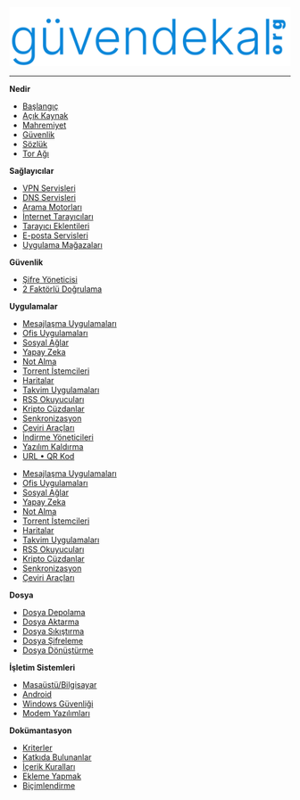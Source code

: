 [![Logo](images/logo.svg)](https://guvendekal.org/#/)

---

**Nedir**

- [<i class="fa-solid fa-house"></i> Başlangıç](README.md)
- [<i class="fas fa-code"></i> Açık Kaynak](acik-kaynak.md)
- [<i class="fas fa-eye-slash"></i> Mahremiyet](mahremiyet.md)
- [<i class="fa-solid fa-shield"></i> Güvenlik](guvenlik.md)
- [<i class="fa-solid fa-book"></i> Sözlük](sozluk.md)
- [<i class="fa-solid fa-diagram-project"></i> Tor Ağı](tor-agi.md)

**Sağlayıcılar**

- [<i class="fas fa-server"></i> VPN Servisleri](vpn.md)
- [<i class="fa-solid fa-network-wired"></i> DNS Servisleri](dns.md)
- [<i class="fas fa-search"></i> Arama Motorları](arama-motorlari.md)
- [<i class="fa-solid fa-globe"></i> İnternet Tarayıcıları](internet-tarayicilari.md)
- [<i class="fa-solid fa-plus"></i> Tarayıcı Eklentileri](tarayici-eklentileri.md)
- [<i class="fas fa-envelope"></i> E-posta Servisleri](posta-servisleri.md)
- [<i class="fa-solid fa-shop"></i> Uygulama Mağazaları](uygulama-magazalari.md)

**Güvenlik**

- [<i class="fas fa-key"></i> Şifre Yöneticisi](sifre-yoneticileri.md)
- [<i class="fa-solid fa-lock"></i> 2 Faktörlü Doğrulama](2-faktorlu-dogrulama.md)

**Uygulamalar**

* [<i class="fa-solid fa-paper-plane"></i> Mesajlaşma Uygulamaları](mesajlasma-uygulamalari.md)
* [<i class="fa-solid fa-print"></i> Ofis Uygulamaları](ofis-uygulamalari.md)
* [<i class="fas fa-users"></i> Sosyal Ağlar](sosyal-aglar.md)
* [<i class="fa-solid fa-brain"></i> Yapay Zeka](yapay-zeka.md)
* [<i class="fa-solid fa-clipboard"></i> Not Alma](not-alma.md)
* [<i class="fas fa-download"></i> Torrent İstemcileri](torrent-istemcileri.md)
* [<i class="fa-solid fa-location-dot"></i> Haritalar](haritalar.md)
* [<i class="fas fa-calendar-alt"></i> Takvim Uygulamaları](takvim-uygulamalari.md)
* [<i class="fas fa-rss"></i> RSS Okuyucuları](rss-istemcileri.md)
* [<i class="fas fa-wallet"></i> Kripto Cüzdanlar](kripto-cuzdanlari.md)
* [<i class="fa-solid fa-rotate"></i> Senkronizasyon](senkronizasyon.md)
* [<i class="fa-solid fa-language"></i> Çeviri Araçları](ceviri-araclari.md)
* [<i class="fa-solid fa-cloud-arrow-down"></i> İndirme Yöneticileri](indirme-yoneticileri.md)
* [<i class="fa-solid fa-trash-can"></i> Yazılım Kaldırma](yazilim-kaldirma-araclari.md)
* [<i class="fa-solid fa-link"></i> URL • QR Kod](url-qr-kod-araclari.md)
- [<i class="fa-solid fa-paper-plane"></i> Mesajlaşma Uygulamaları](mesajlasma-uygulamalari.md)
- [<i class="fa-solid fa-print"></i> Ofis Uygulamaları](ofis-uygulamalari.md)
- [<i class="fas fa-users"></i> Sosyal Ağlar](sosyal-aglar.md)
- [<i class="fa-solid fa-brain"></i> Yapay Zeka](yapay-zeka.md)
- [<i class="fa-solid fa-clipboard"></i> Not Alma](not-alma.md)
- [<i class="fas fa-download"></i> Torrent İstemcileri](torrent-istemcileri.md)
- [<i class="fa-solid fa-location-dot"></i> Haritalar](haritalar.md)
- [<i class="fas fa-calendar-alt"></i> Takvim Uygulamaları](takvim-uygulamalari.md)
- [<i class="fas fa-rss"></i> RSS Okuyucuları](rss-istemcileri.md)
- [<i class="fas fa-wallet"></i> Kripto Cüzdanlar](kripto-cuzdanlari.md)
- [<i class="fa-solid fa-rotate"></i> Senkronizasyon](senkronizasyon.md)
- [<i class="fa-solid fa-language"></i> Çeviri Araçları](ceviri-araclari.md)

**Dosya**

- [<i class="fa-solid fa-file"></i> Dosya Depolama](dosya-depolama.md)
- [<i class="fas fa-file-upload"></i> Dosya Aktarma](dosya-aktarma.md)
- [<i class="fas fa-file-archive"></i> Dosya Sıkıştırma](dosya-sikistirma.md)
- [<i class="fa-solid fa-file-signature"></i> Dosya Şifreleme](dosya-sifreleme.md)
- [<i class="fa-solid fa-file-export"></i> Dosya Dönüştürme](dosya-donusturme.md)

**İşletim Sistemleri**

- [<i class="fa-brands fa-linux"></i> Masaüstü/Bilgisayar](masaustu-bilgisayar.md)
- [<i class="fa-brands fa-android"></i> Android](android.md)
- [<i class="fa-brands fa-windows"></i> Windows Güvenliği](windows-guvenligi.md)
- [<i class="fa-solid fa-wifi"></i> Modem Yazılımları](modem-yazilimlari.md)

**Dokümantasyon**

- [<i class="fa-solid fa-check"></i> Kriterler](kriterler.md)
- [<i class="fas fa-user"></i> Katkıda Bulunanlar](katkida-bulunanlar.md)
- [<i class="fas fa-file-alt"></i> İçerik Kuralları](icerik-kurallari.md)
- [<i class="fas fa-pencil-alt"></i> Ekleme Yapmak](ekleme.md)
- [<i class="fas fa-text-width"></i> Biçimlendirme](bicimlendirme.md)
